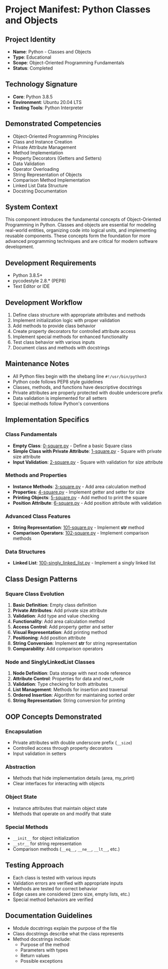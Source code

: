 # Project Manifest: Python Classes and Objects

## Project Identity
- **Name**: Python - Classes and Objects
- **Type**: Educational
- **Scope**: Object-Oriented Programming Fundamentals
- **Status**: Completed

## Technology Signature
- **Core**: Python 3.8.5
- **Environment**: Ubuntu 20.04 LTS
- **Testing Tools**: Python Interpreter

## Demonstrated Competencies
- Object-Oriented Programming Principles
- Class and Instance Creation
- Private Attribute Management
- Method Implementation
- Property Decorators (Getters and Setters)
- Data Validation
- Operator Overloading
- String Representation of Objects
- Comparison Method Implementation
- Linked List Data Structure
- Docstring Documentation

## System Context
This component introduces the fundamental concepts of Object-Oriented Programming in Python. Classes and objects are essential for modeling real-world entities, organizing code into logical units, and implementing reusable components. These concepts form the foundation for more advanced programming techniques and are critical for modern software development.

## Development Requirements
- Python 3.8.5+
- pycodestyle 2.8.* (PEP8)
- Text Editor or IDE

## Development Workflow
1. Define class structure with appropriate attributes and methods
2. Implement initialization logic with proper validation
3. Add methods to provide class behavior
4. Create property decorators for controlled attribute access
5. Implement special methods for enhanced functionality
6. Test class behavior with various inputs
7. Document class and methods with docstrings

## Maintenance Notes
- All Python files begin with the shebang line `#!/usr/bin/python3`
- Python code follows PEP8 style guidelines
- Classes, methods, and functions have descriptive docstrings
- Private attributes are properly protected with double underscore prefix
- Data validation is implemented for all setters
- Special methods follow Python's conventions

## Implementation Specifics

### Class Fundamentals
- **Empty Class**: [0-square.py](./0-square.py) - Define a basic Square class
- **Simple Class with Private Attribute**: [1-square.py](./1-square.py) - Square with private size attribute
- **Input Validation**: [2-square.py](./2-square.py) - Square with validation for size attribute

### Methods and Properties
- **Instance Methods**: [3-square.py](./3-square.py) - Add area calculation method
- **Properties**: [4-square.py](./4-square.py) - Implement getter and setter for size
- **Printing Objects**: [5-square.py](./5-square.py) - Add method to print the square
- **Position Attribute**: [6-square.py](./6-square.py) - Add position attribute with validation

### Advanced Class Features
- **String Representation**: [101-square.py](./101-square.py) - Implement __str__ method
- **Comparison Operators**: [102-square.py](./102-square.py) - Implement comparison methods

### Data Structures
- **Linked List**: [100-singly_linked_list.py](./100-singly_linked_list.py) - Implement a singly linked list

## Class Design Patterns

### Square Class Evolution
1. **Basic Definition**: Empty class definition
2. **Private Attributes**: Add private size attribute
3. **Validation**: Add type and value checking
4. **Functionality**: Add area calculation method
5. **Access Control**: Add property getter and setter
6. **Visual Representation**: Add printing method
7. **Positioning**: Add position attribute
8. **String Conversion**: Implement __str__ for string representation
9. **Comparability**: Add comparison operators

### Node and SinglyLinkedList Classes
1. **Node Definition**: Data storage with next node reference
2. **Attribute Control**: Properties for data and next_node
3. **Validation**: Type checking for both attributes
4. **List Management**: Methods for insertion and traversal
5. **Ordered Insertion**: Algorithm for maintaining sorted order
6. **String Representation**: String conversion for printing

## OOP Concepts Demonstrated

### Encapsulation
- Private attributes with double underscore prefix (`__size`)
- Controlled access through property decorators
- Input validation in setters

### Abstraction
- Methods that hide implementation details (area, my_print)
- Clear interfaces for interacting with objects

### Object State
- Instance attributes that maintain object state
- Methods that operate on and modify that state

### Special Methods
- `__init__` for object initialization
- `__str__` for string representation
- Comparison methods (`__eq__`, `__ne__`, `__lt__`, etc.)

## Testing Approach
- Each class is tested with various inputs
- Validation errors are verified with appropriate inputs
- Methods are tested for correct behavior
- Edge cases are considered (zero size, empty lists, etc.)
- Special method behaviors are verified

## Documentation Guidelines
- Module docstrings explain the purpose of the file
- Class docstrings describe what the class represents
- Method docstrings include:
  - Purpose of the method
  - Parameters with types
  - Return values
  - Possible exceptions